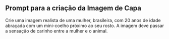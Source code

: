 ## Prompt para a criação da Imagem de Capa

Crie uma imagem realista de uma mulher, brasileira, com 20 anos de idade abraçada com um mini-coelho próximo ao seu rosto. A imagem deve passar a sensação de carinho entre a mulher e o animal.
